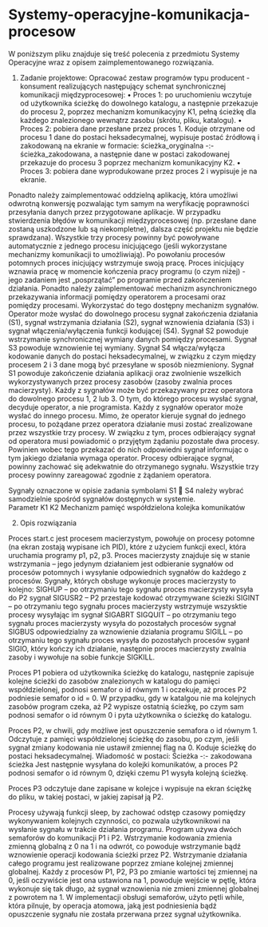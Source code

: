 # Systemy-operacyjne-komunikacja-procesow

W poniższym pliku znajduje się treść polecenia z przedmiotu Systemy Operacyjne wraz z opisem zaimplementowanego rozwiązania.   

1. Zadanie projektowe:
Opracować zestaw programów typu producent - konsument realizujących następujący schemat synchronicznej komunikacji międzyprocesowej: 
•	Proces 1: po uruchomieniu wczytuje od użytkownika ścieżkę do dowolnego katalogu, a następnie przekazuje do procesu 2, poprzez mechanizm komunikacyjny K1, pełną ścieżkę dla każdego znalezionego wewnątrz zasobu (skrótu, pliku, katalogu). 
•	Proces 2: pobiera dane przesłane przez proces 1. Koduje otrzymane od procesu 1 dane do postaci heksadecymalnej, wypisuje postać źródłową i zakodowaną na ekranie w formacie: ścieżka_oryginalna -:- ścieżka_zakodowana, a następnie dane w postaci zakodowanej przekazuje do procesu 3 poprzez mechanizm komunikacyjny K2. 
•	Proces 3: pobiera dane wyprodukowane przez proces 2 i wypisuje je na ekranie. 

Ponadto należy zaimplementować oddzielną aplikację, która umożliwi odwrotną konwersję pozwalając tym samym na weryfikację poprawności przesyłania danych przez przygotowane aplikacje. W przypadku stwierdzenia błędów w komunikacji międzyprocesowej (np. przesłane dane zostaną uszkodzone lub są niekompletne), dalsza część projektu nie będzie sprawdzana). 
Wszystkie trzy procesy powinny być powoływane automatycznie z jednego procesu inicjującego (jeśli wykorzystane mechanizmy komunikacji to umożliwiają). Po powołaniu procesów potomnych proces inicjujący wstrzymuje swoją pracę. Proces inicjujący wznawia pracę w momencie kończenia pracy programu (o czym niżej) - jego zadaniem jest „posprzątać” po programie przed zakończeniem działania. 
Ponadto należy zaimplementować mechanizm asynchronicznego przekazywania informacji pomiędzy operatorem a procesami oraz pomiędzy procesami. Wykorzystać do tego dostępny mechanizm sygnałów. Operator może wysłać do dowolnego procesu sygnał zakończenia działania (S1), sygnał wstrzymania działania (S2), sygnał wznowienia działania (S3) i sygnał włączenia/wyłączenia funkcji kodującej (S4). Sygnał S2 powoduje wstrzymanie synchronicznej wymiany danych pomiędzy procesami. Sygnał S3 powoduje wznowienie tej wymiany. Sygnał S4 włącza/wyłącza kodowanie danych do postaci heksadecymalnej, w związku z czym między procesem 2 i 3 dane mogą być przesyłane w sposób niezmieniony. Sygnał S1 powoduje zakończenie działania aplikacji oraz zwolnienie wszelkich wykorzystywanych przez procesy zasobów (zasoby zwalnia proces macierzysty). Każdy z sygnałów może być przekazywany przez operatora do dowolnego procesu 1, 2 lub 3. O tym, do którego procesu wysłać sygnał, decyduje operator, a nie programista. Każdy z sygnałów operator może wysłać do innego procesu. Mimo, że operator kieruje sygnał do jednego procesu, to pożądane przez operatora działanie musi zostać zrealizowane przez wszystkie trzy procesy. W związku z tym, proces odbierający sygnał od operatora musi powiadomić o przyjętym żądaniu pozostałe dwa procesy. Powinien wobec tego przekazać do nich odpowiedni sygnał informując o tym jakiego działania wymaga operator. Procesy odbierające sygnał, powinny zachować się adekwatnie do otrzymanego sygnału. Wszystkie trzy procesy powinny zareagować zgodnie z żądaniem operatora.

Sygnały oznaczone w opisie zadania symbolami S1  S4 należy wybrać samodzielnie spośród sygnałów dostępnych w systemie.  
Parametr 	K1 	K2 
Mechanizm 	pamięć współdzielona 	kolejka komunikatów 

2.	Opis rozwiązania

Proces start.c jest procesem macierzystym, powołuje on procesy potomne (na ekran zostają wypisane ich PID), które z użyciem funkcji execl, która uruchamia programy p1, p2, p3. Proces macierzysty znajduje się w stanie wstrzymania – jego jedynym działaniem jest odbieranie sygnałów od procesów potomnych i wysyłanie odpowiednich sygnałów do każdego z procesów. Sygnały, których obsługe wykonuje proces macierzysty to kolejno: 
SIGHUP – po otrzymaniu tego sygnału proces macierzysty wysyła do P2 sygnał SIGUSR2 – P2 przestaje kodować otrzymywane ścieżki
SIGINT – po otrzymaniu tego sygnału proces macierzysty wstrzymuje wszysktie procesy wysyłając im sygnał SIGABRT
SIGQUIT – po otrzymaniu tego sygnału proces macierzysty wysyła do pozostałych procesów sygnał SIGBUS odpowiedzialny za wznowienie działania programu
SIGILL – po otrzymaniu tego sygnału proces wysyła do pozostałych procesów syganł SIGIO, który kończy ich działanie, następnie proces macierzysty zwalnia zasoby i wywołuje na sobie funkcje SIGKILL.

Proces P1 pobiera od użytkownika ścieżkę do katalogu, następnie zapisuje kolejne ścieżki do zasobów znalezionych w katalogu do pamięci współdzielonej, podnosi semafor o id równym 1 i oczekuje, aż proces P2 podniesie semafor o id = 0. W przypadku, gdy w katalgou nie ma kolejnych zasobów program czeka, aż P2 wypisze ostatnią ścieżkę, po czym sam podnosi semafor o id równym 0 i pyta użytkownika o ścieżkę do katalogu.

Proces P2, w  chwili, gdy możliwe jest opuszczenie semafora o id równym 1. Odczytuje z pamięci współdzielonej ścieżkę do zasobu, po czym, jeśli sygnał zmiany kodowania nie ustawił zmiennej flag na 0. Koduje ścieżkę do postaci heksadecymalnej. Wiadomość w postaci:
Ścieżka -:- zakodowana ścieżka
Jest następnie wysyłana do kolejki komunikatów, a proces P2 podnosi semafor o id równym 0, dzięki czemu P1 wysyła kolejną ścieżkę.

Proces P3 odczytuje dane zapisane w kolejce i wypisuje na ekran ściężkę do pliku, w takiej postaci, w jakiej zapisał ją P2.

Procesy  używają funkcji sleep, by zachować odstęp czasowy pomiędzy wykonywaniem kolejnych czynności, co pozwala użytkownikowi na wysłanie sygnału w trakcie działania programu. Program używa dwóch semaforów do komunikacji P1 i P2. Wstrzymanie kodowania zmienia zmienną globalną z 0 na 1 i na odwrót, co powoduje wstrzymanie bądź wznowienie operacji kodowania ścieżki przez P2.
Wstrzymanie działania całego programu jest realizowane poprzez zmiane kolejnej zmiennej globalnej. Każdy z procesów P1, P2, P3 po zmianie wartości tej zmiennej na 0, jeśli oczywiście jest ona ustawiona na 1, powoduje wejście w pętlę, która wykonuje się tak długo, aż sygnał wznowienia nie zmieni zmiennej globalnej z powrotem na 1. W implementacji obsługi semaforów, użyto pętli while, która pilnuje, by operacja atomowa, jaką jest podniesienia bądź opuszczenie sygnału nie została przerwana przez sygnał użytkownika.
